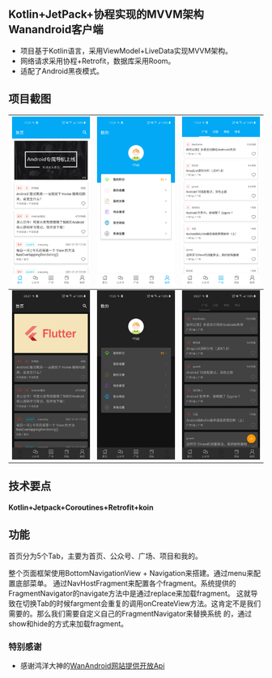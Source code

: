 ## Kotlin+JetPack+协程实现的MVVM架构Wanandroid客户端

- 项目基于Kotlin语言，采用ViewModel+LiveData实现MVVM架构。
- 网络请求采用协程+Retrofit，数据库采用Room。
- 适配了Android黑夜模式。

## 项目截图
![](art/home.png) |![](art/mine.png) | ![](art/square.png)
:-------------------------:|:-------------------------:|:-------------------------:
![](art/home-black.png) |![](art/mine-black.png) | ![](art/square-black.png)


## 技术要点

####  Kotlin+Jetpack+Coroutines+Retrofit+koin

## 功能
首页分为5个Tab，主要为首页、公众号、广场、项目和我的。

整个页面框架使用BottomNavigationView + Navigation来搭建。通过menu来配置底部菜单。
通过NavHostFragment来配置各个fragment。系统提供的FragmentNavigator的navigate方法中是通过replace来加载fragment。
这就导致在切换Tab的时候fargment会重复的调用onCreateView方法。这肯定不是我们需要的。那么我们需要自定义自己的FragmentNavigator来替换系统
的，通过show和hide的方式来加载fragment。

### 特别感谢
- 感谢鸿洋大神的[WanAndroid网站提供开放Api](https://www.wanandroid.com/)
